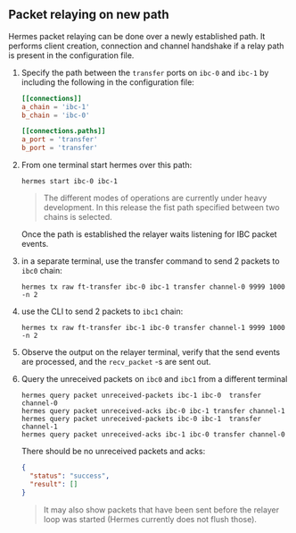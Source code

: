 ## Packet relaying on new path

Hermes packet relaying can be done over a newly established path. It performs client creation, connection and channel handshake if a relay path is present in the configuration file.

1. Specify the path between the `transfer` ports on `ibc-0` and `ibc-1` by including the following in the configuration file:

    ```toml
    [[connections]]
    a_chain = 'ibc-1'
    b_chain = 'ibc-0'

    [[connections.paths]]
    a_port = 'transfer'
    b_port = 'transfer'
    ```

2. From one terminal start hermes over this path:

   ```shell script
   hermes start ibc-0 ibc-1
   ```

    > The different modes of operations are currently under heavy development. In this release the fist path specified between two chains is selected.

    Once the path is established the relayer waits listening for IBC packet events.

3. in a separate terminal, use the transfer command to send 2 packets to `ibc0` chain:

    ```shell script
    hermes tx raw ft-transfer ibc-0 ibc-1 transfer channel-0 9999 1000 -n 2
    ```
4. use the CLI to send 2 packets to `ibc1` chain:

    ```shell script
    hermes tx raw ft-transfer ibc-1 ibc-0 transfer channel-1 9999 1000 -n 2
    ```

5. Observe the output on the relayer terminal, verify that the send events are processed, and the `recv_packet` -s are sent out.

6. Query the unreceived packets on `ibc0` and `ibc1` from a different terminal

    ```shell script
    hermes query packet unreceived-packets ibc-1 ibc-0  transfer channel-0
    hermes query packet unreceived-acks ibc-0 ibc-1 transfer channel-1
    hermes query packet unreceived-packets ibc-0 ibc-1  transfer channel-1
    hermes query packet unreceived-acks ibc-1 ibc-0 transfer channel-0
    ```

    There should be no unreceived packets and acks:

    ```json
    {
      "status": "success",
      "result": []
    }
    ```

    > It may also show packets that have been sent before the relayer loop was started (Hermes currently does not flush those).

